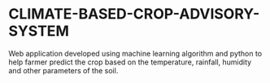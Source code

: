 # CLIMATE-BASED-CROP-ADVISORY-SYSTEM

Web application developed using machine learning algorithm and python to help farmer predict the crop based on the temperature, rainfall, humidity and other
 parameters of the soil.
